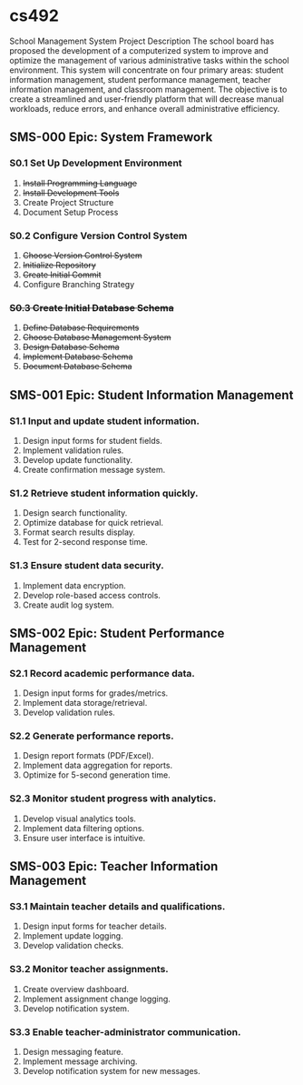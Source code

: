 # cs492
School Management System
Project Description
The school board has proposed the development of a computerized system to improve and optimize the management of various administrative tasks within the school environment. This system will concentrate on four primary areas: student information management, student performance management, teacher information management, and classroom management. The objective is to create a streamlined and user-friendly platform that will decrease manual workloads, reduce errors, and enhance overall administrative efficiency.

## SMS-000	Epic: System Framework
### S0.1	Set Up Development Environment
1. ~~Install Programming Language~~
1. ~~Install Development Tools~~
1. Create Project Structure
1. Document Setup Process
### S0.2	Configure Version Control System
1. ~~Choose Version Control System~~
1. ~~Initialize Repository~~
1. ~~Create Initial Commit~~
1. Configure Branching Strategy
### ~~S0.3	Create Initial Database Schema~~
1. ~~Define Database Requirements~~
1. ~~Choose Database Management System~~
1. ~~Design Database Schema~~
1. ~~Implement Database Schema~~
1. ~~Document Database Schema~~
## SMS-001	Epic: Student Information Management
### S1.1	Input and update student information.
1. Design input forms for student fields.
1. Implement validation rules.
1. Develop update functionality.
1. Create confirmation message system.
### S1.2	Retrieve student information quickly.
1. Design search functionality.
1. Optimize database for quick retrieval.
1. Format search results display.
1. Test for 2-second response time.
### S1.3	Ensure student data security.
1. Implement data encryption.
1. Develop role-based access controls.
1. Create audit log system.
## SMS-002	Epic: Student Performance Management
### S2.1	Record academic performance data.
1. Design input forms for grades/metrics.
1. Implement data storage/retrieval.
1. Develop validation rules.
### S2.2	Generate performance reports.
1. Design report formats (PDF/Excel).
1. Implement data aggregation for reports.
1. Optimize for 5-second generation time.
### S2.3	Monitor student progress with analytics.
1. Develop visual analytics tools.
1. Implement data filtering options.
1. Ensure user interface is intuitive.
## SMS-003	Epic: Teacher Information Management
### S3.1	Maintain teacher details and qualifications.
1. Design input forms for teacher details.
1. Implement update logging.
1. Develop validation checks.
### S3.2	Monitor teacher assignments.
1. Create overview dashboard.
1. Implement assignment change logging.
1. Develop notification system.
### S3.3	Enable teacher-administrator communication.
1. Design messaging feature.
1. Implement message archiving.
1. Develop notification system for new messages.

